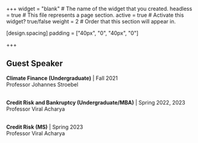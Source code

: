 +++
widget = "blank"  # The name of the widget that you created.
headless = true  # This file represents a page section.
active = true  # Activate this widget? true/false
weight = 2  # Order that this section will appear in.

[design.spacing]
  padding = ["40px", "0", "40px", "0"]

+++
## **Guest Speaker**  
**Climate Finance (Undergraduate)** | Fall 2021  
Professor Johannes Stroebel <br/><br/>   

**Credit Risk and Bankruptcy (Undergraduate/MBA)** | Spring 2022, 2023   
Professor Viral Acharya <br/><br/>   

**Credit Risk (MS)** | Spring 2023   
Professor Viral Acharya
